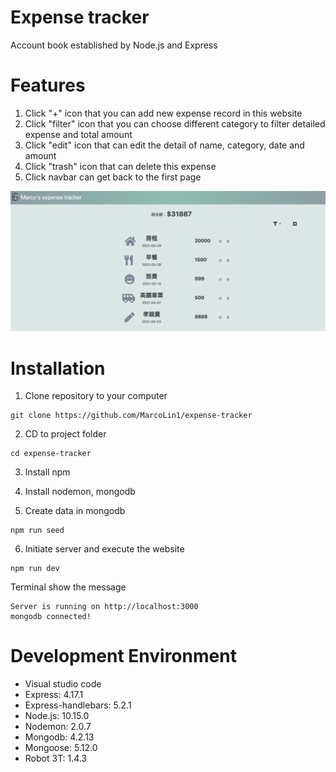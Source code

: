 # Expense tracker
Account book established by Node.js and Express

# Features
1. Click "+" icon that you can add new expense record in this website
2. Click "filter" icon that you can choose different category to filter detailed expense and total amount 
3. Click "edit" icon that can edit the detail of name, category, date and amount 
4. Click "trash" icon that can delete this expense
6. Click navbar can get back to the first page

![image](https://github.com/MarcoLin1/expense-tracker/blob/master/expense-tracker.png)

# Installation
1. Clone repository to your computer
```
git clone https://github.com/MarcoLin1/expense-tracker
```
2. CD to project folder
```
cd expense-tracker
```
3. Install npm 

4. Install nodemon, mongodb

5. Create data in mongodb
```
npm run seed
```
6. Initiate server and execute the website
```
npm run dev 
```
Terminal show the message 
```
Server is running on http://localhost:3000 
mongodb connected!
```

# Development Environment 
* Visual studio code 
* Express: 4.17.1
* Express-handlebars: 5.2.1
* Node.js: 10.15.0
* Nodemon: 2.0.7
* Mongodb: 4.2.13
* Mongoose: 5.12.0
* Robot 3T: 1.4.3
